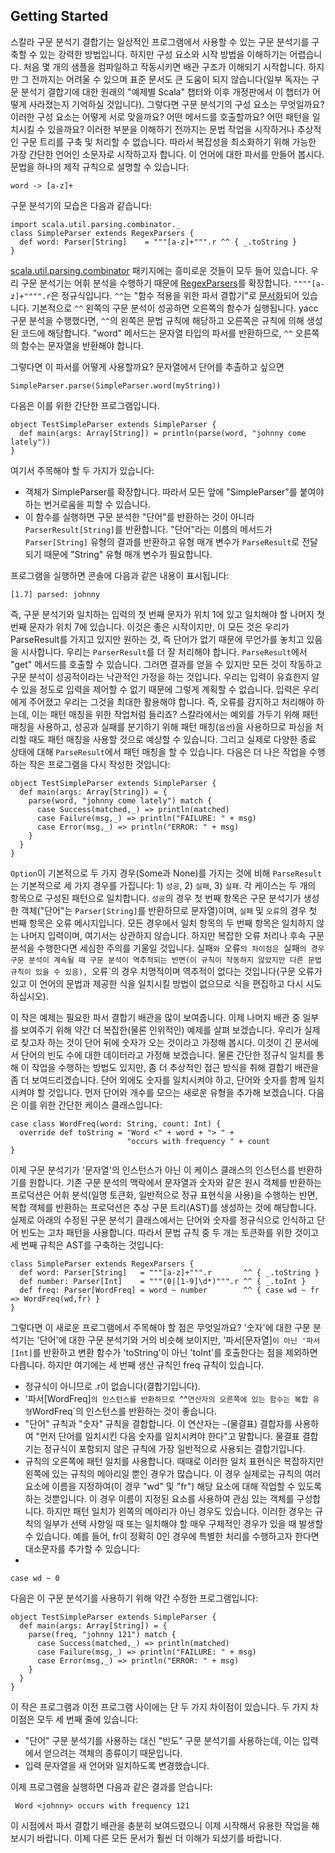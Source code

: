 ## Getting Started

스칼라 구문 분석기 결합기는 일상적인 프로그램에서 사용할 수 있는 구문 분석기를 구축할 수 있는 강력한 방법입니다. 하지만 구성 요소와 시작 방법을 이해하기는 어렵습니다. 처음 몇 개의 샘플을 컴파일하고 작동시키면 배관 구조가 이해되기 시작합니다. 하지만 그 전까지는 어려울 수 있으며 표준 문서도 큰 도움이 되지 않습니다(일부 독자는 구문 분석기 결합기에 대한 원래의 "예제별 Scala" 챕터와 이후 개정판에서 이 챕터가 어떻게 사라졌는지 기억하실 것입니다). 그렇다면 구문 분석기의 구성 요소는 무엇일까요? 이러한 구성 요소는 어떻게 서로 맞을까요? 어떤 메서드를 호출할까요? 어떤 패턴을 일치시킬 수 있을까요? 이러한 부분을 이해하기 전까지는 문법 작업을 시작하거나 추상적인 구문 트리를 구축 및 처리할 수 없습니다. 따라서 복잡성을 최소화하기 위해 가능한 가장 간단한 언어인 소문자로 시작하고자 합니다. 이 언어에 대한 파서를 만들어 봅시다. 문법을 하나의 제작 규칙으로 설명할 수 있습니다:

```
word -> [a-z]+
```

구문 분석기의 모습은 다음과 같습니다: 


    import scala.util.parsing.combinator._
    class SimpleParser extends RegexParsers {
      def word: Parser[String]    = """[a-z]+""".r ^^ { _.toString }
    }


[scala.util.parsing.combinator](https://javadoc.io/static/org.scala-lang.modules/scala-parser-combinators_2.13/2.1.0/scala/util/parsing/combinator/index.html) 패키지에는 흥미로운 것들이 모두 들어 있습니다. 우리 구문 분석기는 어휘 분석을 수행하기 때문에 [RegexParsers](https://javadoc.io/static/org.scala-lang.modules/scala-parser-combinators_2.13/2.1.0/scala/util/parsing/combinator/RegexParsers.html)를 확장합니다. 
`""""[a-z]+"""".r`은 정규식입니다. `^^`는 "함수 적용을 위한 파서 결합기"로 [문서화](https://javadoc.io/static/org.scala-lang.modules/scala-parser-combinators_2.13/2.1.0/scala/util/parsing/combinator/Parsers$Parser.html#^^[U](f:T=>U):Parsers.this.Parser[U])되어 있습니다. 기본적으로 `^^` 왼쪽의 구문 분석이 성공하면 오른쪽의 함수가 실행됩니다. yacc 구문 분석을 수행했다면, `^^`의 왼쪽은 문법 규칙에 해당하고 오른쪽은 규칙에 의해 생성된 코드에 해당합니다. "word" 메서드는 문자열 타입의 파서를 반환하므로, `^^` 오른쪽의 함수는 문자열을 반환해야 합니다.

그렇다면 이 파서를 어떻게 사용할까요? 문자열에서 단어를 추출하고 싶으면


    SimpleParser.parse(SimpleParser.word(myString))

다음은 이를 위한 간단한 프로그램입니다.

    object TestSimpleParser extends SimpleParser {
      def main(args: Array[String]) = println(parse(word, "johnny come lately"))
    }


여기서 주목해야 할 두 가지가 있습니다:
 
* 객체가 SimpleParser를 확장합니다. 따라서 모든 앞에 "SimpleParser"를 붙여야 하는 번거로움을 피할 수 있습니다.
* 이 함수를 실행하면 구문 분석한 "단어"를 반환하는 것이 아니라 `ParserResult[String]`를 반환합니다. "단어"라는 이름의 메서드가 `Parser[String]` 유형의 결과를 반환하고 유형 매개 변수가 `ParseResult`로 전달되기 때문에 "String" 유형 매개 변수가 필요합니다.

프로그램을 실행하면 콘솔에 다음과 같은 내용이 표시됩니다:


    [1.7] parsed: johnny 


즉, 구문 분석기와 일치하는 입력의 첫 번째 문자가 위치 1에 있고 일치해야 할 나머지 첫 번째 문자가 위치 7에 있습니다. 이것은 좋은 시작이지만, 이 모든 것은 우리가 ParseResult를 가지고 있지만 원하는 것, 즉 단어가 없기 때문에 무언가를 놓치고 있음을 시사합니다. 우리는 `ParserResult`를 더 잘 처리해야 합니다. `ParseResult`에서 "get" 메서드를 호출할 수 있습니다. 그러면 결과를 얻을 수 있지만 모든 것이 작동하고 구문 분석이 성공적이라는 낙관적인 가정을 하는 것입니다. 우리는 입력이 유효한지 알 수 있을 정도로 입력을 제어할 수 없기 때문에 그렇게 계획할 수 없습니다. 입력은 우리에게 주어졌고 우리는 그것을 최대한 활용해야 합니다. 즉, 오류를 감지하고 처리해야 하는데, 이는 패턴 매칭을 위한 작업처럼 들리죠? 스칼라에서는 예외를 가두기 위해 패턴 매칭을 사용하고, 성공과 실패를 분기하기 위해 패턴 매칭(`옵션`)을 사용하므로 파싱을 처리할 때도 패턴 매칭을 사용할 것으로 예상할 수 있습니다. 그리고 실제로 다양한 종료 상태에 대해 `ParseResult`에서 패턴 매칭을 할 수 있습니다. 다음은 더 나은 작업을 수행하는 작은 프로그램을 다시 작성한 것입니다:


    object TestSimpleParser extends SimpleParser {
      def main(args: Array[String]) = {    
        parse(word, "johnny come lately") match {
          case Success(matched,_) => println(matched)
          case Failure(msg,_) => println("FAILURE: " + msg)
          case Error(msg,_) => println("ERROR: " + msg)
        }
      }
    }


`Option`이 기본적으로 두 가지 경우(Some과 None)를 가지는 것에 비해 `ParseResult`는 기본적으로 세 가지 경우를 가집니다: 1) `성공`, 2) `실패`, 3) `실패`. 각 케이스는 두 개의 항목으로 구성된 패턴으로 일치합니다. `성공`의 경우 첫 번째 항목은 구문 분석기가 생성한 객체("단어"는 `Parser[String]`를 반환하므로 문자열)이며, `실패` 및 `오류`의 경우 첫 번째 항목은 오류 메시지입니다. 모든 경우에서 일치 항목의 두 번째 항목은 일치하지 않는 나머지 입력이며, 여기서는 상관하지 않습니다. 하지만 복잡한 오류 처리나 후속 구문 분석을 수행한다면 세심한 주의를 기울일 것입니다. 실패`와 `오류`의 차이점은 `실패`의 경우 구문 분석이 계속될 때 구문 분석이 역추적되는 반면(이 규칙이 작동하지 않았지만 다른 문법 규칙이 있을 수 있음), `오류`의 경우 치명적이며 역추적이 없다는 것입니다(구문 오류가 있고 이 언어의 문법과 제공한 식을 일치시킬 방법이 없으므로 식을 편집하고 다시 시도하십시오).

이 작은 예제는 필요한 파서 결합기 배관을 많이 보여줍니다. 이제 나머지 배관 중 일부를 보여주기 위해 약간 더 복잡한(물론 인위적인) 예제를 살펴 보겠습니다. 우리가 실제로 찾고자 하는 것이 단어 뒤에 숫자가 오는 것이라고 가정해 봅시다. 이것이 긴 문서에서 단어의 빈도 수에 대한 데이터라고 가정해 보겠습니다. 물론 간단한 정규식 일치를 통해 이 작업을 수행하는 방법도 있지만, 좀 더 추상적인 접근 방식을 취해 결합기 배관을 좀 더 보여드리겠습니다. 단어 외에도 숫자를 일치시켜야 하고, 단어와 숫자를 함께 일치시켜야 할 것입니다. 먼저 단어와 개수를 모으는 새로운 유형을 추가해 보겠습니다. 다음은 이를 위한 간단한 케이스 클래스입니다:


    case class WordFreq(word: String, count: Int) {
      override def toString = "Word <" + word + "> " +
                              "occurs with frequency " + count
    }

이제 구문 분석기가 '문자열'의 인스턴스가 아닌 이 케이스 클래스의 인스턴스를 반환하기를 원합니다. 기존 구문 분석의 맥락에서 문자열과 숫자와 같은 원시 객체를 반환하는 프로덕션은 어휘 분석(일명 토큰화, 일반적으로 정규 표현식을 사용)을 수행하는 반면, 복합 객체를 반환하는 프로덕션은 추상 구문 트리(AST)를 생성하는 것에 해당합니다. 실제로 아래의 수정된 구문 분석기 클래스에서는 단어와 숫자를 정규식으로 인식하고 단어 빈도는 고차 패턴을 사용합니다. 따라서 문법 규칙 중 두 개는 토큰화를 위한 것이고 세 번째 규칙은 AST를 구축하는 것입니다:
 
    class SimpleParser extends RegexParsers {
      def word: Parser[String]   = """[a-z]+""".r       ^^ { _.toString }
      def number: Parser[Int]    = """(0|[1-9]\d*)""".r ^^ { _.toInt }
      def freq: Parser[WordFreq] = word ~ number        ^^ { case wd ~ fr => WordFreq(wd,fr) }
    }

그렇다면 이 새로운 프로그램에서 주목해야 할 점은 무엇일까요? '숫자'에 대한 구문 분석기는 '단어'에 대한 구문 분석기와 거의 비슷해 보이지만, '파서[문자열]`이 아닌 '파서[Int]`를 반환하고 변환 함수가 'toString'이 아닌 'toInt'를 호출한다는 점을 제외하면 다릅니다. 하지만 여기에는 세 번째 생산 규칙인 freq 규칙이 있습니다. 

* 정규식이 아니므로 .r이 없습니다(결합기입니다).
* '파서[WordFreq]`의 인스턴스를 반환하므로 `^^` 연산자의 오른쪽에 있는 함수는 복합 유형 `WordFreq`의 인스턴스를 반환하는 것이 좋습니다.
* "단어" 규칙과 "숫자" 규칙을 결합합니다. 이 연산자는 `~`(물결표) 결합자를 사용하여 "먼저 단어를 일치시킨 다음 숫자를 일치시켜야 한다"고 말합니다. 물결표 결합기는 정규식이 포함되지 않은 규칙에 가장 일반적으로 사용되는 결합기입니다.
* 규칙의 오른쪽에 패턴 일치를 사용합니다. 때때로 이러한 일치 표현식은 복잡하지만 왼쪽에 있는 규칙의 메아리일 뿐인 경우가 많습니다. 이 경우 실제로는 규칙의 여러 요소에 이름을 지정하여(이 경우 "wd" 및 "fr") 해당 요소에 대해 작업할 수 있도록 하는 것뿐입니다. 이 경우 이름이 지정된 요소를 사용하여 관심 있는 객체를 구성합니다. 하지만 패턴 일치가 왼쪽의 메아리가 아닌 경우도 있습니다. 이러한 경우는 규칙의 일부가 선택 사항일 때 또는 일치해야 할 매우 구체적인 경우가 있을 때 발생할 수 있습니다. 예를 들어, fr이 정확히 0인 경우에 특별한 처리를 수행하고자 한다면 대소문자를 추가할 수 있습니다:
* 
```
case wd ~ 0
```

다음은 이 구문 분석기를 사용하기 위해 약간 수정한 프로그램입니다:
 
    object TestSimpleParser extends SimpleParser {
      def main(args: Array[String]) = {
        parse(freq, "johnny 121") match {
          case Success(matched,_) => println(matched)
          case Failure(msg,_) => println("FAILURE: " + msg)
          case Error(msg,_) => println("ERROR: " + msg)
        }
      }
    }

이 작은 프로그램과 이전 프로그램 사이에는 단 두 가지 차이점이 있습니다. 두 가지 차이점은 모두 세 번째 줄에 있습니다:

* "단어" 구문 분석기를 사용하는 대신 "빈도" 구문 분석기를 사용하는데, 이는 입력에서 얻으려는 객체의 종류이기 때문입니다.
* 입력 문자열을 새 언어와 일치하도록 변경했습니다.

이제 프로그램을 실행하면 다음과 같은 결과를 얻습니다:

     Word <johnny> occurs with frequency 121
 
이 시점에서 파서 결합기 배관을 충분히 보여드렸으니 이제 시작해서 유용한 작업을 해보시기 바랍니다. 이제 다른 모든 문서가 훨씬 더 이해가 되셨기를 바랍니다.
